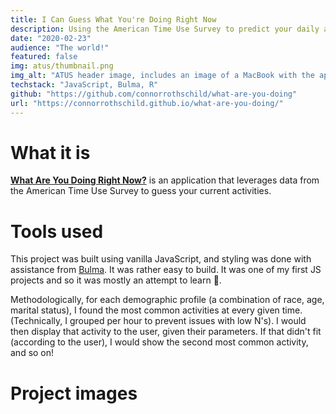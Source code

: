 ```yaml
---
title: I Can Guess What You're Doing Right Now
description: Using the American Time Use Survey to predict your daily activities.
date: "2020-02-23"
audience: "The world!"
featured: false
img: atus/thumbnail.png
img_alt: "ATUS header image, includes an image of a MacBook with the application open."
techstack: "JavaScript, Bulma, R"
github: "https://github.com/connorrothschild/what-are-you-doing"
url: "https://connorrothschild.github.io/what-are-you-doing/"
---
```


[<InlineImage :clickable=false src="project/atus/header.png" alt="Header"></InlineImage>](https://connorrothschild.github.io/what-are-you-doing/)

# What it is

[**What Are You Doing Right Now?**](https://connorrothschild.github.io/what-are-you-doing/) is an application that leverages data from the American Time Use Survey to guess your current activities.

# Tools used

This project was built using vanilla JavaScript, and styling was done with assistance from [Bulma](https://bulma.io/). It was rather easy to build. It was one of my first JS projects and so it was mostly an attempt to learn 🙂.

Methodologically, for each demographic profile (a combination of race, age, marital status), I found the most common activities at every given time. (Technically, I grouped per hour to prevent issues with low N's). I would then display that activity to the user, given their parameters. If that didn't fit (according to the user), I would show the second most common activity, and so on!

# Project images

<InlineImage src="project/atus/mac-1.png" alt="Project image for the project 'I Can Guess What You're Doing Right Now'" width="74%"></InlineImage>
<InlineImage src="project/atus/phone-1.png" alt="Project image for the project 'I Can Guess What You're Doing Right Now'" width="22%"></InlineImage>

<InlineImage src="project/atus/phone-2.png" alt="Project image for the project 'I Can Guess What You're Doing Right Now'" width="22%"></InlineImage>
<InlineImage src="project/atus/mac-2.png" alt="Project image for the project 'I Can Guess What You're Doing Right Now'" width="74%"></InlineImage>
